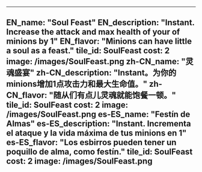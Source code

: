 ---

EN_name: "Soul Feast"
EN_description: "Instant. Increase the attack and max health of your of minions by 1"
EN_flavor: "Minions can have little a soul as a feast."
tile_id: SoulFeast
cost: 2
image: /images/SoulFeast.png
zh-CN_name: "灵魂盛宴"
zh-CN_description: "Instant。为你的minions增加1点攻击力和最大生命值。"
zh-CN_flavor: "随从们有点儿灵魂就能饱餐一顿。"
tile_id: SoulFeast
cost: 2
image: /images/SoulFeast.png
es-ES_name: "Festín de Almas"
es-ES_description: "Instant. Incrementa el ataque y la vida máxima de tus minions en 1"
es-ES_flavor: "Los esbirros pueden tener un poquillo de alma, como festín."
tile_id: SoulFeast
cost: 2
image: /images/SoulFeast.png
---